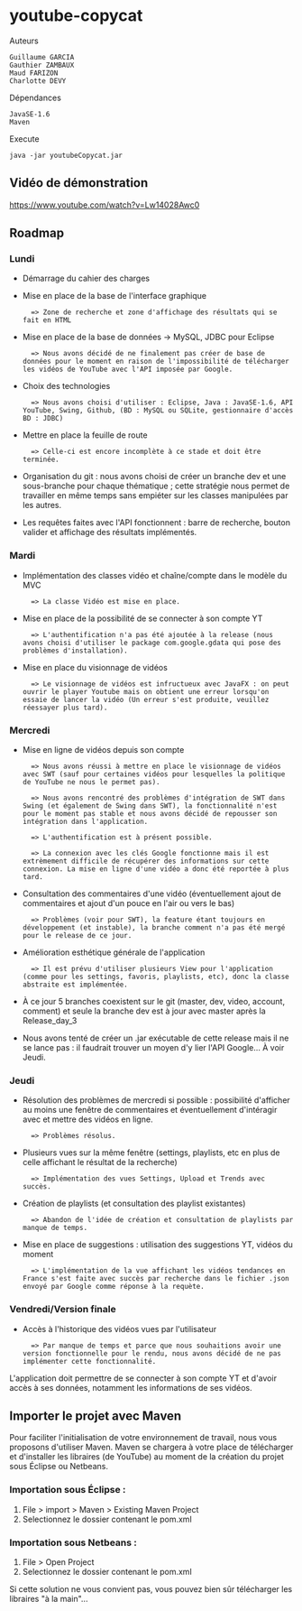 # youtube-copycat

Auteurs

	Guillaume GARCIA
	Gauthier ZAMBAUX
	Maud FARIZON
	Charlotte DEVY

Dépendances

	JavaSE-1.6
	Maven

Execute

	java -jar youtubeCopycat.jar
	
## Vidéo de démonstration
https://www.youtube.com/watch?v=Lw14028Awc0

## Roadmap

### Lundi

* Démarrage du cahier des charges

* Mise en place de la base de l'interface graphique

		=> Zone de recherche et zone d'affichage des résultats qui se fait en HTML

* Mise en place de la base de données -> MySQL, JDBC pour Eclipse

		=> Nous avons décidé de ne finalement pas créer de base de données pour le moment en raison de l'impossibilité de télécharger les vidéos de YouTube avec l'API imposée par Google.

* Choix des technologies 

		=> Nous avons choisi d'utiliser : Eclipse, Java : JavaSE-1.6, API YouTube, Swing, Github, (BD : MySQL ou SQLite, gestionnaire d'accès BD : JDBC)

* Mettre en place la feuille de route

		=> Celle-ci est encore incomplète à ce stade et doit être terminée.
		
* Organisation du git : nous avons choisi de créer un branche dev et une sous-branche pour chaque thématique ; cette stratégie nous permet de travailler en même temps sans empiéter sur les classes manipulées par les autres.

* Les requêtes faites avec l'API fonctionnent : barre de recherche, bouton valider et affichage des résultats implémentés.


### Mardi

* Implémentation des classes vidéo et chaîne/compte dans le modèle du MVC

		=> La classe Vidéo est mise en place.

* Mise en place de la possibilité de se connecter à son compte YT

		=> L'authentification n'a pas été ajoutée à la release (nous avons choisi d'utiliser le package com.google.gdata qui pose des problèmes d'installation).

* Mise en place du visionnage de vidéos

		=> Le visionnage de vidéos est infructueux avec JavaFX : on peut ouvrir le player Youtube mais on obtient une erreur lorsqu'on essaie de lancer la vidéo (Un erreur s'est produite, veuillez réessayer plus tard).


### Mercredi

* Mise en ligne de vidéos depuis son compte

		=> Nous avons réussi à mettre en place le visionnage de vidéos avec SWT (sauf pour certaines vidéos pour lesquelles la politique de YouTube ne nous le permet pas).

		=> Nous avons rencontré des problèmes d'intégration de SWT dans Swing (et également de Swing dans SWT), la fonctionnalité n'est pour le moment pas stable et nous avons décidé de repousser son intégration dans l'application.

		=> L'authentification est à présent possible.

		=> La connexion avec les clés Google fonctionne mais il est extrèmement difficile de récupérer des informations sur cette connexion. La mise en ligne d'une vidéo a donc été reportée à plus tard.

* Consultation des commentaires d'une vidéo (éventuellement ajout de commentaires et ajout d'un pouce en l'air ou vers le bas)

		=> Problèmes (voir pour SWT), la feature étant toujours en développement (et instable), la branche comment n'a pas été mergé pour le release de ce jour.

* Amélioration esthétique générale de l'application
	
		=> Il est prévu d'utiliser plusieurs View pour l'application (comme pour les settings, favoris, playlists, etc), donc la classe abstraite est implémentée.

* À ce jour 5 branches coexistent sur le git (master, dev, video, account, comment) et seule la branche dev est à jour avec master après la Release_day_3

* Nous avons tenté de créer un .jar exécutable de cette release mais il ne se lance pas : il faudrait trouver un moyen d'y lier l'API Google... À voir Jeudi.

### Jeudi

* Résolution des problèmes de mercredi si possible : possibilité d'afficher au moins une fenêtre de commentaires et éventuellement d'intéragir avec et mettre des vidéos en ligne. 

		=> Problèmes résolus.

* Plusieurs vues sur la même fenêtre (settings, playlists, etc en plus de celle affichant le résultat de la recherche)

		=> Implémentation des vues Settings, Upload et Trends avec succès.

* Création de playlists (et consultation des playlist existantes)

		=> Abandon de l'idée de création et consultation de playlists par manque de temps.

* Mise en place de suggestions : utilisation des suggestions YT, vidéos du moment

		=> L'implémentation de la vue affichant les vidéos tendances en France s'est faite avec succès par recherche dans le fichier .json envoyé par Google comme réponse à la requète.


### Vendredi/Version finale

* Accès à l'historique des vidéos vues par l'utilisateur

		=> Par manque de temps et parce que nous souhaitions avoir une version fonctionnelle pour le rendu, nous avons décidé de ne pas implémenter cette fonctionnalité.


L'application doit permettre de se connecter à son compte YT et d'avoir accès à ses données, notamment les informations de ses vidéos.


## Importer le projet avec Maven
Pour faciliter l'initialisation de votre environnement de travail, nous vous proposons d'utiliser Maven. Maven se chargera à votre place de télécharger et d'installer les libraires (de YouTube) au moment de la création du projet sous Éclipse ou Netbeans.

### Importation sous Éclipse :

1. File > import > Maven > Existing Maven Project
2. Selectionnez le dossier contenant le pom.xml

### Importation sous Netbeans :

1. File > Open Project
2. Selectionnez le dossier contenant le pom.xml

Si cette solution ne vous convient pas, vous pouvez bien sûr télécharger les libraires "à la main"...
